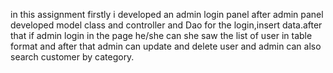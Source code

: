 in this assignment firstly i developed an admin login panel after admin panel developed model class and controller and Dao for the login,insert data.after that if admin login in the page he/she can she saw the list of user in table format and after that admin can update and delete user and admin can also search customer by category.
